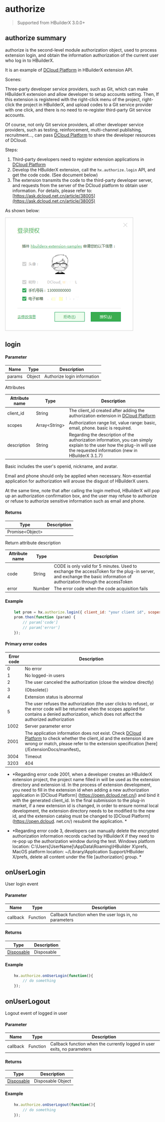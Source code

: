 # authorize

> Supported from HBuilderX 3.0.0+

## authorize summary
authorize is the second-level module authorization object, used to process extension login, and obtain the information authorization of the current user who log in to HBuilderX.

It is an example of [DCloud Platform](https://open.dcloud.net.cn/) in HBuilderX extension API.

Scenes:

Three-party developer service providers, such as Git, which can make HBuilderX extension and allow developer to setup accounts setting. Then, If this extension is registered with the right-click menu of the project, right-click the project in HBuilderX, and upload codes to a Git service provider with one click, and there is no need to re-register third-party Git service accounts.

Of course, not only Git service providers, all other developer service providers, such as testing, reinforcement, multi-channel publishing, recruitment..., can pass [DCloud Platform](https://open.dcloud.net.cn/) to share the developer resources of DCloud.

Steps:

1. Third-party developers need to register extension applications in [DCloud Platform](https://open.dcloud.net.cn/)
2. Develop the HBuilderX extension, call the `hx.authorize.login` API, and get the code code. (See document below)
3. The extension transmits the code to the third-party developer server, and requests from the server of the DCloud platform to obtain user information. For details, please refer to: [https://ask.dcloud.net.cn/article/38005](https://ask.dcloud.net.cn/article/38005)

As shown below:

<img src = "/static/snapshots/Plug-in-development/authorize.png" />

## login

#### Parameter

|Name	|Type	|Description			|
|--			|--			|--				|
|params		| Object	|Authorize login information|

Attributes

|Attribute name		|Type	|Description									|
|--			|--			|--										|
|client_id |String		|  The client_id created after adding the authorization extension in [DCloud Platform](https://open.dcloud.net.cn/) |
|scopes |Array&lt;String&gt;		| Authorization range list, value range: basic, email, phone. basic is required.|
|description | String	| Regarding the description of the authorization information, you can simply explain to the user how the plug-in will use the requested information (new in HBuilderX 3.1.7) |

Basic includes the user's openid, nickname, and avatar.

Email and phone should only be applied when necessary. Non-essential application for authorization will arouse the disgust of HBuilderX users.

At the same time, note that after calling the login method, HBuilderX will pop up an authorization confirmation box, and the user may refuse to authorize or refuse to authorize sensitive information such as email and phone.

#### Returns

|Type								|Description			|
|--												|--				|
|Promise&lt;Object&gt;	| 	|

Return attribute description

|Attribute name		|Type	|Description									|
|--			|--			|--										|
|code |String		| CODE is only valid for 5 minutes. Used to exchange the accessToken for the plug-in server, and exchange the basic information of authorization through the accessToken |
|error |Number		| The error code when the code acquisition fails |

#### Example
``` javascript
    let prom = hx.authorize.login({ client_id: "your client id", scopes: ['basic', 'email','phone'], description: "for test"});
    prom.then(function (param) {
		// param['code']
		// param['error']
	});
```

#### Primary error codes

|Error code		| Description									|
|--			|--										|
|0	| No error |
|1	| No logged-in users |
|2	| The user canceled the authorization (close the window directly) |
|3 	| (Obsolete)） |
|4	| Extension status is abnormal |
|5	| The user refuses the authorization (the user clicks to refuse), or the error code will be returned when the scopes applied for contains a denied authorization, which does not affect the authorized authorization |
|1002	| Server parameter error |
|2001	| The application information does not exist. Check [DCloud Platform](https://open.dcloud.net.cn/) to check whether the client_id and the extension id are wrong or match, please refer to the extension specification [here] (/ExtensionDocs/manifest)。|
|3004	| Timeout |
|3203	| 404 |

- *Regarding error code 2001, when a developer creates an HBuilderX extension project, the project name filled in will be used as the extension directory and extension id. In the process of extension development, you need to fill in the extension id when adding a new authorization application in [DCloud  Platform] (https://open.dcloud.net.cn/) and bind it with the generated client_id. In the final submission to the plug-in market, if a new extension id is changed, in order to ensure normal local development, the extension directory needs to be modified to the new id, and the extension catalog must be changed to [DCloud Platform](https://open.dcloud. net.cn/) resubmit the application. *

- *Regarding error code 3, developers can manually delete the encrypted authorization information records cached by HBuilderX if they need to re-pop up the authorization window during the test. Windows platform location: C:\Users\[UserName]\AppData\Roaming\HBuilder X\prefs, MacOS platform location: ~/Library/Application Support/HBuilder X/prefs, delete all content under the file [authorization] group. *


## onUserLogin
User login event

#### Parameter

|Name	|Type	|Description			|
|--			|--			|--				|
|callback		|Function		|Callback function when the user logs in, no parameters|

#### Returns

|Type|Description			|
|--				|--				|
|[Disposable](#Disposable)	| Disposable	|


#### Example
``` javascript
    hx.authorize.onUserLogin(function(){
        // do something
    });
```

## onUserLogout
Logout event of logged in user

#### Parameter

|Name	|Type	|Description			|
|--			|--			|--				|
|callback		|Function		| Callback function when the currently logged in user exits, no parameters

#### Returns

|Type	|Description			|
|--			|--				|
|[Disposable](#Disposable)	| Disposable Object	|

#### Example
``` javascript
    hx.authorize.onUserLogout(function(){
        // do something
    });
```
